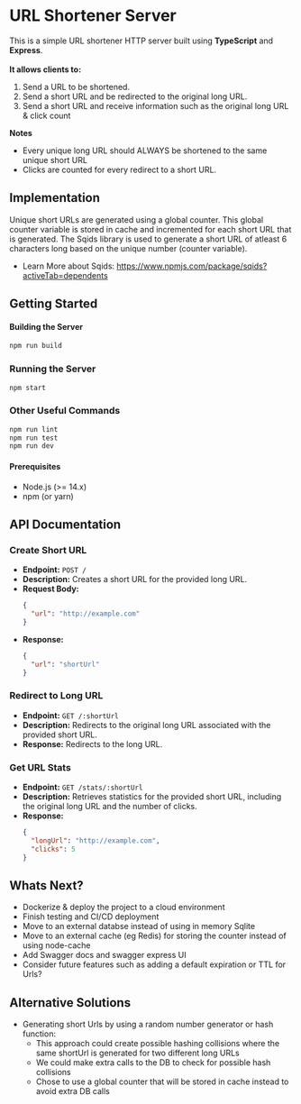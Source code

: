 # URL Shortener Server

This is a simple URL shortener HTTP server built using **TypeScript** and **Express**.
<br><br>
**It allows clients to:**

1. Send a URL to be shortened.
2. Send a short URL and be redirected to the original long URL.
3. Send a short URL and receive information such as the original long URL & click count

**Notes**

- Every unique long URL should ALWAYS be shortened to the same unique short URL
- Clicks are counted for every redirect to a short URL.

## Implementation 
Unique short URLs are generated using a global counter. This global counter variable is stored in cache and incremented for each short URL that is generated. The Sqids library is used to generate a short URL of atleast 6 characters long based on the unique number (counter variable). 

- Learn More about Sqids: https://www.npmjs.com/package/sqids?activeTab=dependents


## Getting Started
#### Building the Server
```sh
npm run build
```
### Running the Server
```sh
npm start
```
### Other Useful Commands
```sh
npm run lint
npm run test
npm run dev
```

#### Prerequisites
- Node.js (>= 14.x)
- npm (or yarn)

## API Documentation

### Create Short URL
- **Endpoint:** `POST /`
- **Description:** Creates a short URL for the provided long URL.
- **Request Body:**
  ```json
  {
    "url": "http://example.com"
  }
  ```
- **Response:**
  ```json
  {
    "url": "shortUrl"
  }
  ```

### Redirect to Long URL
- **Endpoint:** `GET /:shortUrl`
- **Description:** Redirects to the original long URL associated with the provided short URL.
- **Response:** Redirects to the long URL.

### Get URL Stats
- **Endpoint:** `GET /stats/:shortUrl`
- **Description:** Retrieves statistics for the provided short URL, including the original long URL and the number of clicks.
- **Response:**
  ```json
  {
    "longUrl": "http://example.com",
    "clicks": 5
  }
  ```

## Whats Next? 
- Dockerize & deploy the project to a cloud environment 
- Finish testing and CI/CD deployment
- Move to an external databse instead of using in memory Sqlite
- Move to an external cache (eg Redis) for storing the counter instead of using node-cache
- Add Swagger docs and swagger express UI
- Consider future features such as adding a default expiration or TTL for Urls? 


## Alternative Solutions
- Generating short Urls by using a random number generator or hash function: 
  - This approach could create possible hashing collisions where the same shortUrl is generated for two different long URLs 
  - We could make extra calls to the DB to check for possible hash collisions 
  - Chose to use a global counter that will be stored in cache instead to avoid extra DB calls
